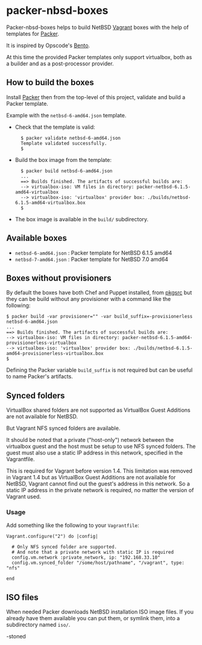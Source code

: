 # packer-nbsd-boxes

Packer-nbsd-boxes helps to build NetBSD [Vagrant](http://vagrantup.com)
boxes with the help of templates for [Packer](http://packer.io).

It is inspired by Opscode's [Bento](http://opscode.github.io/bento/).

At this time the provided Packer templates only support virtualbox,
both as a builder and as a post-processor provider.

## How to build the boxes

Install [Packer](http://packer.io) then from the top-level of this
project, validate and build a Packer template.

Example with the `netbsd-6-amd64.json` template.

* Check that the template is valid:

        $ packer validate netbsd-6-amd64.json
        Template validated successfully.
        $

* Build the box image from the template:

        $ packer build netbsd-6-amd64.json
        ...
        ==> Builds finished. The artifacts of successful builds are:
        --> virtualbox-iso: VM files in directory: packer-netbsd-6.1.5-amd64-virtualbox
        --> virtualbox-iso: 'virtualbox' provider box: ./builds/netbsd-6.1.5-amd64-virtualbox.box
        $

* The box image is available in the `build/` subdirectory.

## Available boxes

  * `netbsd-6-amd64.json` : Packer template for NetBSD 6.1.5 amd64
  * `netbsd-7-amd64.json` : Packer template for NetBSD 7.0 amd64


## Boxes without provisioners

By default the boxes have both Chef and Puppet installed,
from [pkgsrc](http://pkgsrc.org/) but they can be build
without any provisioner with a command like the following:


    $ packer build -var provisioner="" -var build_suffix=-provisionerless netbsd-6-amd64.json
    ...
    ==> Builds finished. The artifacts of successful builds are:
    --> virtualbox-iso: VM files in directory: packer-netbsd-6.1.5-amd64-provisionerless-virtualbox
    --> virtualbox-iso: 'virtualbox' provider box: ./builds/netbsd-6.1.5-amd64-provisionerless-virtualbox.box
    $

Defining the Packer variable `build_suffix` is not required
but can be useful to name Packer's artifacts.

## Synced folders

VirtualBox shared folders are not supported as VirtualBox Guest
Additions are not available for NetBSD.

But Vagrant NFS synced folders are available.

It should be noted that a private ("host-only") network between the
virtualbox guest and the host must be setup to use NFS synced
folders.  The guest must also use a static IP address in this
network, specified in the Vagrantfile.

This is required for Vagrant before version 1.4. This limitation
was removed in Vagrant 1.4 but as VirtualBox Guest Additions are
not available for NetBSD, Vagrant cannot find out the guest's address
in this network. So a static IP address in the private network is
required, no matter the version of Vagrant used.

### Usage

Add something like the following to your `Vagrantfile`:


    Vagrant.configure("2") do |config|

      # Only NFS synced folder are supported.
      # And note that a private network with static IP is required
      config.vm.network :private_network, ip: "192.168.33.10"
      config.vm.synced_folder "/some/host/pathname", "/vagrant", type: "nfs"

    end

## ISO files

When needed Packer downloads NetBSD installation ISO image files.
If you already have them available you can put them, or symlink
them, into a subdirectory named `iso/`.

-stoned
